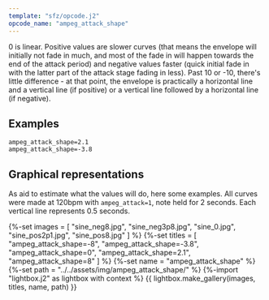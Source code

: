 ```yaml
---
template: "sfz/opcode.j2"
opcode_name: "ampeg_attack_shape"
---
```

0 is linear. Positive values are slower curves (that means the envelope will
initially not fade in much, and most of the fade in will happen towards the end
of the attack period) and negative values faster (quick initial fade in with the
latter part of the attack stage fading in less). Past 10 or -10, there's little
difference - at that point, the envelope is practically a horizontal line and a
vertical line (if positive) or a vertical line followed by a horizontal line
(if negative).

## Examples

```sfz
ampeg_attack_shape=2.1
ampeg_attack_shape=-3.8
```

## Graphical representations

As aid to estimate what the values will do, here some examples.
All curves were made at 120bpm with `ampeg_attack=1`, note held for 2 seconds.
Each vertical line represents 0.5 seconds.

{%-set images = [
  "sine_neg8.jpg",
  "sine_neg3p8.jpg",
  "sine_0.jpg",
  "sine_pos2p1.jpg",
  "sine_pos8.jpg"
] %}
{%-set titles = [
  "ampeg_attack_shape=-8",
  "ampeg_attack_shape=-3.8",
  "ampeg_attack_shape=0",
  "ampeg_attack_shape=2.1",
  "ampeg_attack_shape=8"
] %}
{%-set name = "ampeg_attack_shape" %}
{%-set path = "../../assets/img/ampeg_attack_shape/" %}
{%-import "lightbox.j2" as lightbox with context %}
{{ lightbox.make_gallery(images, titles, name, path) }}
